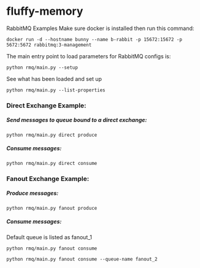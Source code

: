 # fluffy-memory
RabbitMQ Examples
Make sure docker is installed then run this command:

```commandline 
docker run -d --hostname bunny --name b-rabbit -p 15672:15672 -p 5672:5672 rabbitmq:3-management
```

The main entry point to load parameters for RabbitMQ configs is:
```commandline
python rmq/main.py --setup
```

See what has been loaded and set up

```commandline
python rmq/main.py --list-properties
```

### Direct Exchange Example:
##### Send messages to queue bound to a direct exchange:
```commandline
python rmq/main.py direct produce
```

##### Consume messages:
```commandline
python rmq/main.py direct consume
```

### Fanout Exchange Example:
##### Produce messages:
```commandline
python rmq/main.py fanout produce
```

##### Consume messages:
Default queue is listed as fanout_1

```commandline
python rmq/main.py fanout consume 
```

```commandline
python rmq/main.py fanout consume --queue-name fanout_2
```
